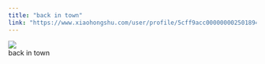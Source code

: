 ```yaml
---
title: "back in town"
link: "https://www.xiaohongshu.com/user/profile/5cff9acc0000000025018949/"
---
```


<img src="http://sns-webpic-qc.xhscdn.com/202409111413/c2b249101a602f0b6fffb7986b6e8482/1040g2sg3142i7iv81o005n7vjb69b2a9v1ui74o!nc_n_nwebp_mw_1" /><br />back in town
